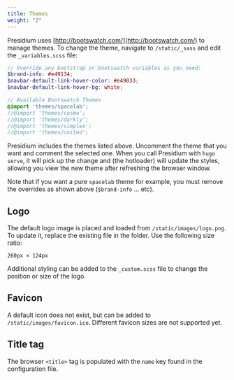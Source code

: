 ```yaml
---
title: Themes
weight: "2"
---
```


Presidium uses [http://bootswatch.com/](http://bootswatch.com/) to manage themes. To change the
theme, navigate to `/static/_sass` and edit the `_variables.scss` file:

```scss
// Override any bootstrap or bootswatch variables as you need:
$brand-info: #e49134;
$navbar-default-link-hover-color: #e49033;
$navbar-default-link-hover-bg: white;

// Available Bootswatch Themes
@import 'themes/spacelab';
//@import 'themes/cosmo';
//@import 'themes/darkly';
//@import 'themes/simplex';
//@import 'themes/united';
```
Presidium includes the themes listed above. Uncomment the theme that you want and comment the selected one.
When you call Presidium with `hugo serve`, it will pick up the change and (the hotloader) will update the 
styles, allowing you view the new theme after refreshing the browser window.

Note that if you want a pure `spacelab` theme for example, you must remove the overrides as shown above (`$brand-info` ... etc).

## Logo

The default logo image is placed and loaded from `/static/images/logo.png`.  To update it, replace
the existing file in the folder. Use the following size ratio:

`260px × 124px`

Additional styling can be added to the `_custom.scss` file to change the position or size of the logo.

## Favicon

A default icon does not exist, but can be added to `/static/images/favicon.ico`. Different favicon sizes are not supported yet.

## Title tag

The browser `<title>` tag is populated with the `name` key found in the configuration file.
